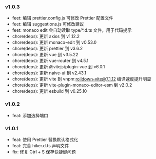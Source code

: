 ### v1.0.3

- feet: 编辑 prettier.config.js 可修改 Prettier 配置文件
- feet: 编辑 suggestions.js 可修改建议
- feet: monaco edit 会自动读取 type/\*.d.ts 文件，用于代码提示
- chore(deps): 更新 axios 到 v1.12.2
- chore(deps): 更新 monaco-edit 到 v0.53.0
- chore(deps): 更新 prettier 到 v3.6.2
- chore(deps): 更新 vue 到 v3.5.22
- chore(deps): 更新 vue-router 到 v4.5.1
- chore(deps): 更新 @vitejs/plugin-vue 到 v6.0.1
- chore(deps): 更新 naive-ui 到 v2.43.1
- chore(deps): 更新 vite 到 vnpm:rolldown-vite@7.1.12 编译速度提升明显
- chore(deps): 更新 vite-plugin-monaco-editor-esm 到 v2.0.2
- chore(deps): 更新 esbuild 到 v0.25.10

### v1.0.2

- feat: 添加选择端口

### v1.0.1

- feat: 使用 Prettier 替换默认格式化
- feat: 完善 hiker.d.ts 声明文件
- fix: 修复 Ctrl + S 保存快捷键问题
